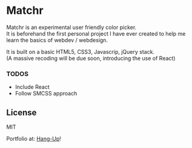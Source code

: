 # Matchr

Matchr is an experimental user friendly color picker.  
It is beforehand the first personal project I have ever created to help me learn the basics of webdev / webdesign.

It is built on a basic HTML5, CSS3, Javascrip, jQuery stack.  
(A massive recoding will be due soon, introducing the use of React)

### TODOS
* Include React
* Follow SMCSS approach


License
----

MIT


Portfolio at:  [Hang-Up]!


[Hang-Up]:http://hang-up.github.io
